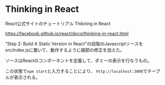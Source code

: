 # Thinking in React

React公式サイトのチュートリアル Thikning in React

https://facebook.github.io/react/docs/thinking-in-react.html

"Step 2: Build A Static Version in React"の段階のJavascriptソースを
src/index.jsに置いて、動作するように細部の修正を加えた。

ソースはReactのコンポーネントを定義して、ダミーの表示を行なうもの。

この状態で`npm start`と入力することにより、
`http://localhost:3000`でテーブルが表示される。
